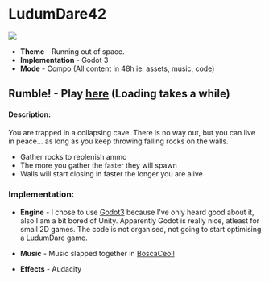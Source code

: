 # LudumDare42

![](https://media.giphy.com/media/YWJ5qjt0UBiZ6XA1o8/giphy.gif)


- **Theme** - Running out of space.
- **Implementation** - Godot 3
- **Mode** - Compo (All content in 48h ie. assets, music, code) 

## Rumble! - Play [here](www.google.com) (Loading takes a while)

#### Description: 
You are trapped in a collapsing cave. There is no way out, but you can live in peace... as long as you keep 
throwing falling rocks on the walls. 

- Gather rocks to replenish ammo 
- The more you gather the faster they will spawn 
- Walls will start closing in faster the longer you are alive


### Implementation: 

- **Engine** - I chose to use [Godot3](https://godotengine.org/article/godot-3-0-released) because I've only heard good about it, also I am a bit bored of Unity. 
Apparently Godot is really nice, atleast for small 2D games. The code is not organised, not going to start optimising a 
LudumDare game. 

- **Music** - Music slapped together in [BoscaCeoil](https://boscaceoil.net/)

- **Effects** - Audacity
